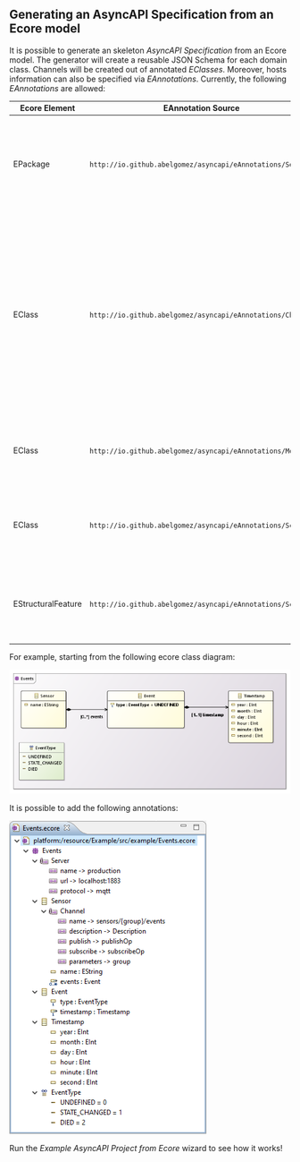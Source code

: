 ## Generating an AsyncAPI Specification from an Ecore model

It is possible to generate an skeleton _AsyncAPI Specification_ from an Ecore model.
The generator will create a reusable JSON Schema for each domain class.
Channels will be created out of annotated _EClasses_.
Moreover, hosts information can also be specified via _EAnnotations_. Currently, the following _EAnnotations_ are allowed:


| Ecore Element      | EAnnotation Source                                         | Description
| ------------------ | ---------------------------------------------------------- | -----------
| EPackage           | `http://io.github.abelgomez/asyncapi/eAnnotations/Server`  | List of Servers. Expect entries: `name` (Server name), `url` (Server url, including port) and `protocol` (AsyncAPI supported protocol).
| EClass             | `http://io.github.abelgomez/asyncapi/eAnnotations/Channel` | The EClass represents the Payload of a given Channel. Expected entries: `name` (Channel name), `description` (Channel description), `publish` (publish `operationId`), `subscribe` (subscribe `operationId`) and `parameters` (comma-separated list of parameters used in the Channel `name`, if any).
| EClass             | `http://io.github.abelgomez/asyncapi/eAnnotations/Message` | The EClass represents the Payload of a given Message. Expected entries: `name` (Message name).
| EClass             | `http://io.github.abelgomez/asyncapi/eAnnotations/Schema`  | The EClass represents a Payload. Expected entries: `name` (Schema name), `title` (friendly name of the Schema).
| EStructuralFeature | `http://io.github.abelgomez/asyncapi/eAnnotations/Schema`  | The EStructuralFeature is a property part of a Payload. Expected entries: `title` (friendly name for the property).

For example, starting from the following ecore class diagram:

![Ecore Model Graphical](img/annotated_ecore_graph.png)

It is possible to add the following annotations:

![Ecore Model Tree](img/annotated_ecore_tree.png)

Run the _Example AsyncAPI Project from Ecore_ wizard to see how it works!
